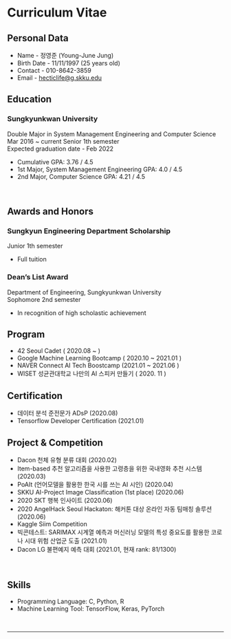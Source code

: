 # Curriculum Vitae

## Personal Data
- Name - 정영준 (Young-June Jung)
- Birth Date - 11/11/1997 (25 years old)
- Contact - 010-8642-3859
- Email - hecticlife@g.skku.edu

## Education

### Sungkyunkwan University

Double Major in System Management Engineering and Computer Science<br>
Mar 2016 ~ current Senior 1th semester<br>
Expected graduation date - Feb 2022<br>

- Cumulative GPA: 3.76 / 4.5
- 1st Major, System Management Engineering GPA: 4.0 / 4.5
- 2nd Major, Computer Science GPA: 4.21 / 4.5

<br>

## Awards and Honors

### Sungkyun Engineering Department Scholarship
  
Junior 1th semester  

- Full tuition

### Dean’s List Award

Department of Engineering, Sungkyunkwan University   
Sophomore 2nd semester
- In recognition of high scholastic achievement

## Program

- 42 Seoul Cadet ( 2020.08 ~ )
- Google Machine Learning Bootcamp ( 2020.10 ~ 2021.01 )
- NAVER Connect AI Tech Boostcamp (2021.01 ~ 2021.06 )
- WISET 성균관대학교 나만의 AI 스피커 만들기 ( 2020. 11 )

## Certification

- 데이터 분석 준전문가 ADsP (2020.08)
- Tensorflow Developer Certification (2021.01)

## Project & Competition

- Dacon 천체 유형 분류 대회 (2020.02)
- Item-based 추천 알고리즘을 사용한 고령층을 위한 국내영화 추천 시스템 (2020.03)
- PoAIt (언어모델을 활용한 한국 시를 쓰는 AI 시인) (2020.04)
- SKKU AI-Project Image Classification (1st place) (2020.06) 
- 2020 SKT 행복 인사이트 (2020.06)
- 2020 AngelHack Seoul Hackaton: 해커톤 대상 온라인 자동 팀매칭 솔루션 (2020.06)
- Kaggle Siim Competition
- 빅콘테스트: SARIMAX 시계열 예측과 머신러닝 모델의 특성 중요도를 활용한 코로나 시대 위험 산업군 도출 (2021.01)
- Dacon LG 불편예지 예측 대회 (2021.01, 현재 rank: 81/1300)

<br>

## Skills

- Programming Language: C, Python, R
- Machine Learning Tool: TensorFlow, Keras, PyTorch

<br>

----

